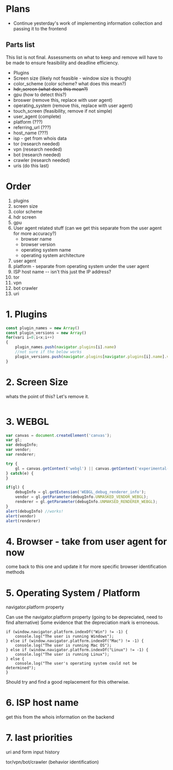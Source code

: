 
# Plans

- Continue yesterday's work of implementing information collection and passing it to the frontend

## Parts list
 This list is not final. Assessments on what to keep and remove will have to be made to ensure feasibility and deadline efficiency. 

- Plugins
- Screen size (likely not feasible - window size is though)
- color_scheme (color scheme? what does this mean?)
- ~~hdr_screen (what does this mean?)~~
- gpu (how to detect this?)
- broswer (remove this, replace with user agent)
- operating_system (remove this, replace with user agent)
- touch_screen (feasibility, remove if not simple)
- user_agent (complete)
- platform (???)
- referring_url (???)
- host_name (???)
- isp - get from whois data
- tor (research needed)
- vpn (research needed)
- bot (research needed)
- crawler (research needed)
- uris (do this last)

# Order

1. plugins
2. screen size
3. color scheme
4. hdr screen
5. gpu
6. User agent related stuff (can we get this separate from the user agent for more accuracy?)
	- browser name
	- browser version
	- operating system name
	- operating system architecture
8. user agent
9. platform - separate from operating system under the user agent
11. ISP host name -- isn't this just the IP address? 
12. tor
13. vpn 
14. bot crawler 
15. uri


# 1. Plugins

```js
const plugin_names = new Array()
const plugin_versions = new Array()
for(vari i=0;i<x;i++)
{
	plugin_names.push(navigator.plugins[i].name)
	//not sure if the below works
	plugin_versions.push(navigator.plugins[navigator.plugins[i].name].version)
}
```

# 2. Screen Size 

whats the point of this? Let's remove it. 

```js

```

# 3. WEBGL

```js
var canvas = document.createElement('canvas');
var gl;
var debugInfo;
var vendor;
var renderer;

try {
	gl = canvas.getContext('webgl') || canvas.getContext('experimental-webgl');
} catch(e) {
}

if(gl) {
	debugInfo = gl.getExtension('WEBGL_debug_renderer_info');
	vendor = gl.getParameter(debugInfo.UNMASKED_VENDOR_WEBGL);
	renderer = gl.getParameter(debugInfo.UNMAKSED_RENDERER_WEBGL);
}
alert(debugInfo) //works!
alert(vendor)
alert(renderer)
```

# 4.  Browser  - take from user agent for now

come back to this one and update it for more specific browser identification methods

# 5. Operating System / Platform

navigator.platform property 

Can use the navigator.platform property (going to be depreciated, need to find alternative)
Some evidence that the depreciation mark is erroneous. 

```JS
if (window.navigator.platform.indexOf("Win") != -1) {
    console.log("The user is running Windows");
} else if (window.navigator.platform.indexOf("Mac") != -1) {
    console.log("The user is running Mac OS");
} else if (window.navigator.platform.indexOf("Linux") != -1) {
    console.log("The user is running Linux");
} else {
    console.log("The user's operating system could not be determined");
}
```

Should try and find a good replacement for this otherwise. 

# 6.  ISP host name 

get this from the whois information on the backend 

# 7. last priorities

uri and form input history 

tor/vpn/bot/crawler (behavior identification)


